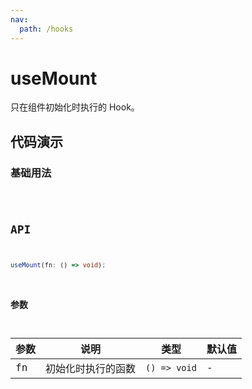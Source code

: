 ```yaml
---
nav:
  path: /hooks
---
```


# useMount

只在组件初始化时执行的 Hook。

## 代码演示

### 基础用法

<code hideActions='["CSB"]' src="./demo/demo1.tsx" />

## API

```typescript
useMount(fn: () => void);
```

### 参数

| 参数 | 说明               | 类型         | 默认值 |
| ---- | ------------------ | ------------ | ------ |
| fn   | 初始化时执行的函数 | `() => void` | -      |